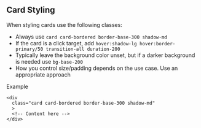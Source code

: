 ## Card Styling

When styling cards use the following classes:

- Always use `card card-bordered border-base-300 shadow-md`
- If the card is a click target, add `hover:shadow-lg hover:border-primary/50 transition-all duration-200`
- Typically leave the background color unset, but if a darker background is needed use `bg-base-200`
- How you control size/padding depends on the use case. Use an appropriate approach

Example

```
<div
  class="card card-bordered border-base-300 shadow-md"
  >
  <!-- Content here -->
</div>
```
